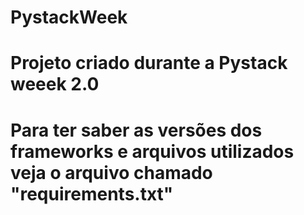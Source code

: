 # PystackWeek
# Projeto criado durante a Pystack weeek 2.0
# Para ter saber as versões dos frameworks e arquivos utilizados veja o arquivo chamado "requirements.txt"
